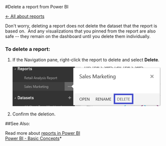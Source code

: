 <properties pageTitle="Delete a report from Power BI" description="Delete a report from Power BI" services="powerbi" documentationCenter="" authors="v-anpasi" manager="mblythe" editor=""/>
<tags ms.service="powerbi" ms.devlang="NA" ms.topic="article" ms.tgt_pltfrm="NA" ms.workload="powerbi" ms.date="06/26/2015" ms.author="v-anpasi"/>
#Delete a report from Power BI

[← All about reports](https://support.powerbi.com/knowledgebase/topics/65157-all-about-reports)

Don't worry, deleting a report does not delete the dataset that the report is based on.  And any visualizations that you pinned from the report are also safe -- they remain on the dashboard until you delete them individually.

### To delete a report:

1.  If the Navigation pane, right-click the report to delete and select **Delete**.

    ![](media/powerbi-service-delete-a-report/delete-a-report-1.png)
    
    
2.  Confirm the deletion.
    
##See Also:

Read more about [reports in Power BI](http://support.powerbi.com/knowledgebase/articles/425684-reports-in-power-bi)  
[Power BI - Basic Concepts](http://support.powerbi.com/knowledgebase/articles/487029-power-bi-preview-basic-concepts)*